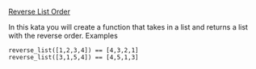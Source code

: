 [Reverse List Order](https://www.codewars.com/kata/reverse-list-order)


In this kata you will create a function that takes in a list and returns a list with the reverse order.
Examples

    reverse_list([1,2,3,4]) == [4,3,2,1]
    reverse_list([3,1,5,4]) == [4,5,1,3]

